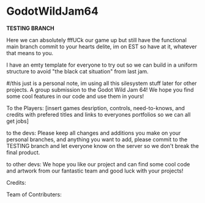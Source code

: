 # GodotWildJam64
**TESTING BRANCH**

Here we can absolutely fffUCk our game up but still have the functional main branch
commit to your hearts delite, im on EST so have at it, whatever that means to you. 

I have an emty template for everyone to try out so we can build in a uniform structure to avoid "the black cat situation" from last jam.

#/this just is a personal note, im using all this silesystem stuff later for other projects. 
A group submission to the Godot Wild Jam 64! We hope you find some cool features in our code and use them in yours!

To the Players: [insert games desription, controls, need-to-knows, and credits with prefered titles and links to everyones portfolios so we can all get jobs]

to the devs: Please keep all changes and additions you make on your personal branches, and anything you want to add, please commit to the TESTING branch and let everyone know on the server so we don't break the final product.

to other devs: We hope you like our project and can find some cool code and artwork from our fantastic team and good luck with your projects!


Credits:

Team of Contributers:

